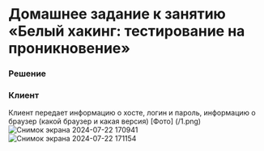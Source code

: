 # Домашнее задание к занятию «Белый хакинг: тестирование на проникновение»

### Решение 
### Клиент
Клиент передает информацию о хосте, логин и пароль, информацию о браузер (какой браузер и какая версия) 
[Фото] (/1.png)
![Снимок экрана 2024-07-22 170941](https://github.com/user-attachments/assets/12eecaf2-157e-4772-a875-e288051e358a)![Снимок экрана 2024-07-22 171154](https://github.com/user-attachments/assets/689b9308-6405-4269-9077-830a2aa2cf9e)

